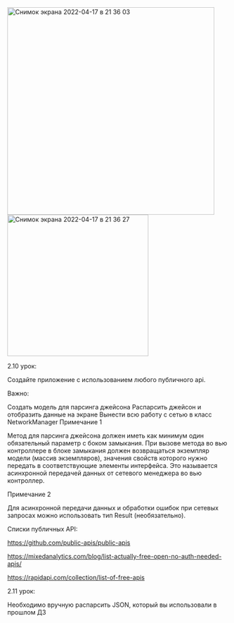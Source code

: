 <img width="471" alt="Снимок экрана 2022-04-17 в 21 36 03" src="https://user-images.githubusercontent.com/62894376/163723929-d07d31e4-95f3-4fbe-9f9d-608f033ccfd7.png">
<img width="321" alt="Снимок экрана 2022-04-17 в 21 36 27" src="https://user-images.githubusercontent.com/62894376/163723932-9c8f439b-dff9-4c89-9914-60708329d9f5.png">


2.10 урок:

Создайте приложение с использованием любого публичного api.

Важно:

Создать модель для парсинга джейсона
Распарсить джейсон и отобразить данные на экране
Вынести всю работу с сетью в класс NetworkManager
Примечание 1

Метод для парсинга джейсона должен иметь как минимум один обязательный параметр с боком замыкания. При вызове метода во вью контроллере в блоке замыкания должен возвращаться экземпляр модели (массив экземпляров), значения свойств которого нужно передать в соответствующие элементы интерфейса. Это называется асинхронной передачей данных от сетевого менеджера во вью контроллер.

Примечание 2

Для асинхронной передачи данных и обработки ошибок при сетевых запросах можно использовать тип Result (необязательно).

Списки публичных API:

https://github.com/public-apis/public-apis

https://mixedanalytics.com/blog/list-actually-free-open-no-auth-needed-apis/

https://rapidapi.com/collection/list-of-free-apis


2.11 урок:

Необходимо вручную распарсить JSON, который вы использовали в прошлом ДЗ

